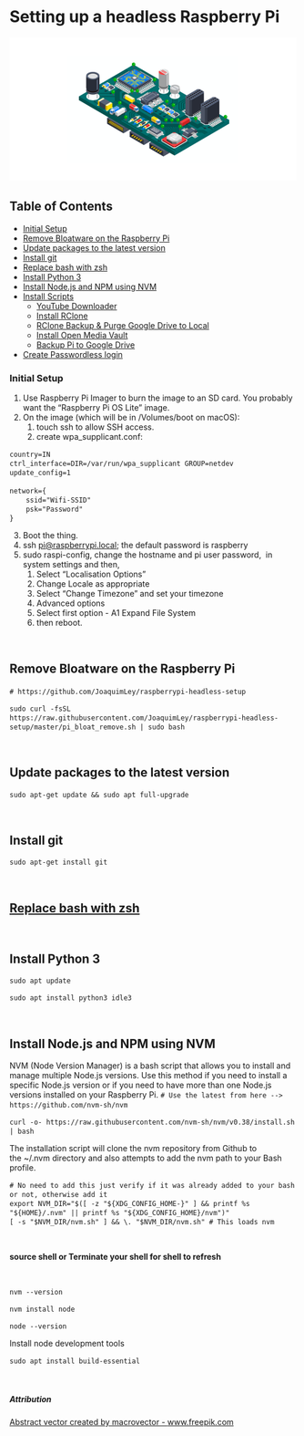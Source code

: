 # Setting up a headless Raspberry Pi

![headless Raspberry Pi](https://github.com/wadhwakamal/headless-raspberrypi/raw/main/assets/repo-img.png?raw=true)

## Table of Contents  
* [Initial Setup](#setting-up-a-headless-raspberry-pi)  
* [Remove Bloatware on the Raspberry Pi](#remove-bloatware-on-the-raspberry-pi)  
* [Update packages to the latest version](https://github.com/wadhwakamal/headless-raspberrypi#update-packages-to-the-latest-version)  
* [Install git](https://github.com/wadhwakamal/headless-raspberrypi#install-git)
* [Replace bash with zsh](https://github.com/wadhwakamal/headless-raspberrypi/blob/main/replace-bash-with-zsh.md)  
* [Install Python 3](https://github.com/wadhwakamal/headless-raspberrypi#install-python-3)  
* [Install Node.js and NPM using NVM](https://github.com/wadhwakamal/headless-raspberrypi#install-nodejs-and-npm-using-nvm)  
* [Install Scripts](https://github.com/wadhwakamal/headless-raspberrypi/tree/main/scripts#scripts)  
	* [YouTube Downloader](https://github.com/wadhwakamal/headless-raspberrypi/blob/main/scripts#install-youtube-downloader)
	* [Install RClone](https://github.com/wadhwakamal/headless-raspberrypi/blob/main/scripts#install-rclone)
	* [RClone Backup & Purge Google Drive to Local](https://github.com/wadhwakamal/headless-raspberrypi/blob/main/scripts#rclone-backup--purge-google-drive-to-local)
	* [Install Open Media Vault](https://github.com/wadhwakamal/headless-raspberrypi/blob/main/scripts#install-open-media-vault)
	* [Backup Pi to Google Drive](https://github.com/wadhwakamal/headless-raspberrypi/tree/main/scripts/backup#automatic-backup-of-raspberry-pi-to-any-cloud)
* [Create Passwordless login](https://github.com/wadhwakamal/headless-raspberrypi/blob/main/passwordless-login.md#passwordless-login-to-raspberry-pi-from-mac)


### Initial Setup

1. Use Raspberry Pi Imager to burn the image to an SD card. You probably want the “Raspberry Pi OS Lite” image.
2. On the image (which will be in /Volumes/boot on macOS):
	1. touch ssh to allow SSH access.
	2. create wpa_supplicant.conf:


```
country=IN
ctrl_interface=DIR=/var/run/wpa_supplicant GROUP=netdev
update_config=1

network={
    ssid="Wifi-SSID"
    psk="Password"
}
```

3. Boot the thing.
4. ssh pi@raspberrypi.local; the default password is raspberry
5. sudo raspi-config, change the hostname and pi user password,  in system settings and then,
	1. Select “Localisation Options”
	2. Change Locale as appropriate
	3. Select “Change Timezone” and set your timezone
	4. Advanced options
	5. Select first option - A1 Expand File System
	6. then reboot.

<br/>

## Remove Bloatware on the Raspberry Pi
`# https://github.com/JoaquimLey/raspberrypi-headless-setup`
```
sudo curl -fsSL https://raw.githubusercontent.com/JoaquimLey/raspberrypi-headless-setup/master/pi_bloat_remove.sh | sudo bash
```

<br/>

## Update packages to the latest version
```
sudo apt-get update && sudo apt full-upgrade
```

<br/>

## Install git
```
sudo apt-get install git
```

<br/>

## [Replace bash with zsh](https://github.com/wadhwakamal/headless-raspberrypi/blob/main/replace-bash-with-zsh.md)

<br/>

## Install Python 3
```
sudo apt update
```
```
sudo apt install python3 idle3
```
<br/>

## Install Node.js and NPM using NVM

NVM (Node Version Manager) is a bash script that allows you to install and manage multiple Node.js versions. Use this method if you need to install a specific Node.js version or if you need to have more than one Node.js versions installed on your Raspberry Pi.
`# Use the latest from here --> https://github.com/nvm-sh/nvm`
```
curl -o- https://raw.githubusercontent.com/nvm-sh/nvm/v0.38/install.sh | bash
```

The installation script will clone the nvm repository from Github to the ~/.nvm directory and also attempts to add the nvm path to your Bash profile.

```
# No need to add this just verify if it was already added to your bash or not, otherwise add it
export NVM_DIR="$([ -z "${XDG_CONFIG_HOME-}" ] && printf %s "${HOME}/.nvm" || printf %s "${XDG_CONFIG_HOME}/nvm")"
[ -s "$NVM_DIR/nvm.sh" ] && \. "$NVM_DIR/nvm.sh" # This loads nvm
```
<br/>

**source shell or Terminate your shell for shell to refresh**

<br/>

```
nvm --version
```

```
nvm install node
```

```
node --version
```


Install node development tools 

```
sudo apt install build-essential
```

<br/>

##### Attribution
<a href='https://www.freepik.com/vectors/abstract'>Abstract vector created by macrovector - www.freepik.com</a>
